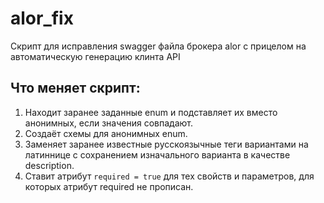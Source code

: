 # alor_fix
Скрипт для исправления swagger файла брокера alor с прицелом на автоматическую генерацию клинта API


## Что меняет скрипт:
1. Находит заранее заданные enum и подставляет их вместо анонимных, если значения совпадают.
2. Создаёт схемы для анонимных enum.
3. Заменяет заранее известные русскоязычные теги вариантами на латиннице с сохранением изначального варианта в качестве description.
4. Ставит атрибут `required = true` для тех свойств и параметров, для которых атрибут required не прописан.
